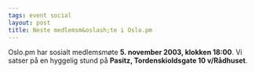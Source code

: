 ```yaml
---
tags: event social
layout: post
title: Neste medlemsm&oslash;te i Oslo.pm
---
```

<p>Oslo.pm har sosialt medlemsmøte <strong>5. november 2003, klokken
18:00</strong>. Vi satser på en hyggelig stund på <strong>Pasitz,
Tordenskioldsgate 10 v/Rådhuset</strong>.</p>

